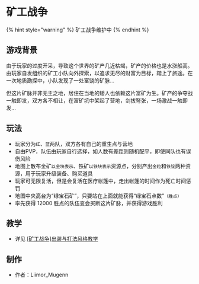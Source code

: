 # 矿工战争

{% hint style="warning" %}
矿工战争维护中
{% endhint %}

## 游戏背景

由于玩家的过度开采，导致这个世界的矿产几近枯竭，矿产的价格也是水涨船高。由玩家自发组织的矿工小队向外探索，以追求无尽的财富为目标，踏上了旅途。在一次地质勘探中，小队发现了一处富饶的矿脉...

但这片矿脉并非无主之地，居住在当地的矮人也依赖这片富矿为生。矿产的争夺战一触即发，双方各不相让，在富矿坑中架起了营地，剑拔弩张，一场激战一触即发...

## 玩法

* 玩家分为`红`、`蓝`两队，双方各有自己的重生点与营地
* 自由PVP，队伍由玩家自行选择，如人数有差距则随机配平，即使同队也有误伤风险
* 地图上散布金矿`以金块表示`、铁矿`以铁块表示`资源点，分别产出`金粒`和`铁锭`两种资源，用于玩家升级装备、购买道具
* 玩家可无限复活，但是会复活在医疗帐篷中，走出帐篷的时间作为死亡时间惩罚
* 地图中央高台为“绿宝石矿”，只要站在上面就能获得“绿宝石点数”`（胜点）`
* 率先获得 12000 胜点的队伍变会买断这片矿脉，并获得游戏胜利

## 教学

* 详见 [[矿工战争]出装与打法风格教学](https://discuss.imyvm.org/d/281--)

## 制作

* 作者：Liimor_Mugenn
